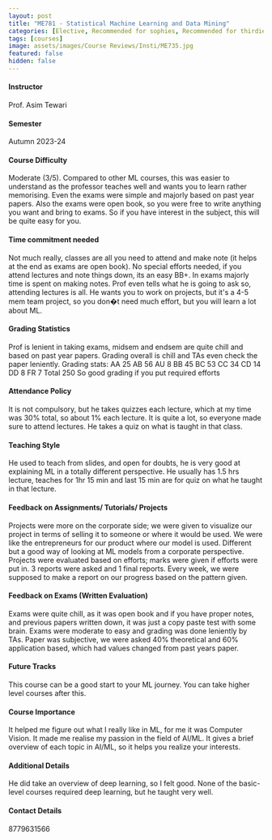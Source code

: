 ```yaml
---
layout: post
title: "ME781 - Statistical Machine Learning and Data Mining"
categories: [Elective, Recommended for sophies, Recommended for thirdies, Recommended for fourthies, Image processing, Machine Learning and AI, Statistics]
tags: [courses]
image: assets/images/Course Reviews/Insti/ME735.jpg
featured: false
hidden: false
---
```


#### Instructor
Prof. Asim Tewari

#### Semester
Autumn 2023-24

#### Course Difficulty
Moderate (3/5). Compared to other ML courses, this was easier to understand as the professor teaches well and wants you to learn rather memorising. Even the exams were simple and majorly based on past year papers. Also the exams were open book, so you were free to write anything you want and bring to exams. So if you have interest in the subject, this will be quite easy for you.

#### Time commitment needed
Not much really, classes are all you need to attend and make note (it helps at the end as exams are open book). No special efforts needed, if you attend lectures and note things down, its an easy BB+. In exams majorly time is spent on making notes. Prof even tells what he is going to ask so, attending lectures is all. He wants you to work on projects, but it's a 4-5 mem team project, so you don�t need much effort, but you will learn a lot about ML.

#### Grading Statistics
Prof is lenient in taking exams, midsem and endsem are quite chill and based on past year papers. Grading overall is chill and TAs even check the paper leniently.
Grading stats:
AA	25
AB	56
AU	8
BB	45
BC	53
CC	34
CD	14
DD	8
FR	7
Total	250
So good grading if you put required efforts

#### Attendance Policy
It is not compulsory, but he takes quizzes each lecture, which at my time was 30% total, so about 1% each lecture. It is quite a lot, so everyone made sure to attend lectures. He takes a quiz on what is taught in that class.

#### Teaching Style
He used to teach from slides, and open for doubts, he is very good at explaining ML in a totally different perspective. He usually has 1.5 hrs lecture, teaches for 1hr 15 min and last 15 min are for quiz on what he taught in that lecture. 

#### Feedback on Assignments/ Tutorials/ Projects
Projects were more on the corporate side; we were given to visualize our project in terms of selling it to someone or where it would be used. We were like the entrepreneurs for our product where our model is used. Different but a good way of looking at ML models from a corporate perspective. Projects were evaluated based on efforts; marks were given if efforts were put in. 3 reports were asked and 1 final reports. Every week, we were supposed to make a report on our progress based on the pattern given.

#### Feedback on Exams (Written Evaluation)
Exams were quite chill, as it was open book and if you have proper notes, and previous papers written down, it was just a copy paste test with some brain. Exams were moderate to easy and grading was done leniently by TAs. Paper was subjective, we were asked 40% theoretical and 60% application based, which had values changed from past years paper.

#### Future Tracks
This course can be a good start to your ML journey. You can take higher level courses after this.

#### Course Importance
It helped me figure out what I really like in ML, for me it was Computer Vision. It made me realise my passion in the field of AI/ML. It gives a brief overview of each topic in AI/ML, so it helps you realize your interests.

#### Additional Details
He did take an overview of deep learning, so I felt good. None of the basic-level courses required deep learning, but he taught very well.

#### Contact Details
8779631566

